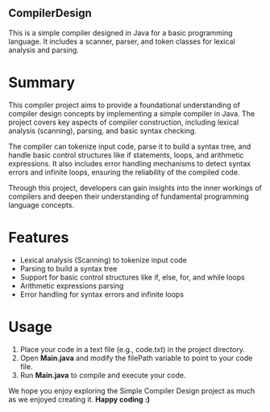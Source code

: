 ## CompilerDesign

This is a simple compiler designed in Java for a basic programming language. It includes a scanner, parser, and token classes for lexical analysis and parsing.

# Summary
This compiler project aims to provide a foundational understanding of compiler design concepts by implementing a simple compiler in Java. The project covers key aspects of compiler construction, including lexical analysis (scanning), parsing, and basic syntax checking.

The compiler can tokenize input code, parse it to build a syntax tree, and handle basic control structures like if statements, loops, and arithmetic expressions. It also includes error handling mechanisms to detect syntax errors and infinite loops, ensuring the reliability of the compiled code.

Through this project, developers can gain insights into the inner workings of compilers and deepen their understanding of fundamental programming language concepts.

# Features
-  Lexical analysis (Scanning) to tokenize input code
- Parsing to build a syntax tree
- Support for basic control structures like if, else, for, and while loops
- Arithmetic expressions parsing
- Error handling for syntax errors and infinite loops

# Usage
1. Place your code in a text file (e.g., code.txt) in the project directory.
2. Open **Main.java** and modify the filePath variable to point to your code file.
3. Run **Main.java** to compile and execute your code.

We hope you enjoy exploring the Simple Compiler Design project as much as we enjoyed creating it.
 **Happy coding :)**

